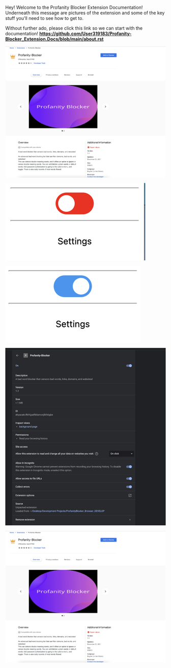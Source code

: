 

Hey! Welcome to the Profanity Blocker Extension Documentation! Underneath this message are pictures of the extension and some of the key stuff you'll need to see how to get to.

Without further ado, please click this link so we can start with the documentation! **https://github.com/User319183/Profanity-Blocker_Extension.Docs/blob/main/about.rst**




![alt text](https://github.com/User319183/Profanity-Blocker_Extension.Docs/blob/main/assets/without_adding.png)

![alt text](https://github.com/User319183/Profanity-Blocker_Extension.Docs/blob/main/assets/disabled.png)

![alt text](https://github.com/User319183/Profanity-Blocker_Extension.Docs/blob/main/assets/enabled.png)

![alt text](https://github.com/User319183/Profanity-Blocker_Extension.Docs/blob/main/assets/extraconfigs.png)

![alt text](https://github.com/User319183/Profanity-Blocker_Extension.Docs/blob/main/assets/without_adding.png)